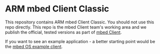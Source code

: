 ARM mbed Client Classic
=======================

This repository contains ARM mbed Client Classic. You should not use this repo directly. This repo is the mbed
Client team's working area and we publish the official, tested versions as part of [mbed Client](https://github.com/ARMmbed/mbed-client).

If you want to see an example application - a better starting point would be the [mbed OS example client](https://github.com/ARMmbed/mbed-os-example-client).



